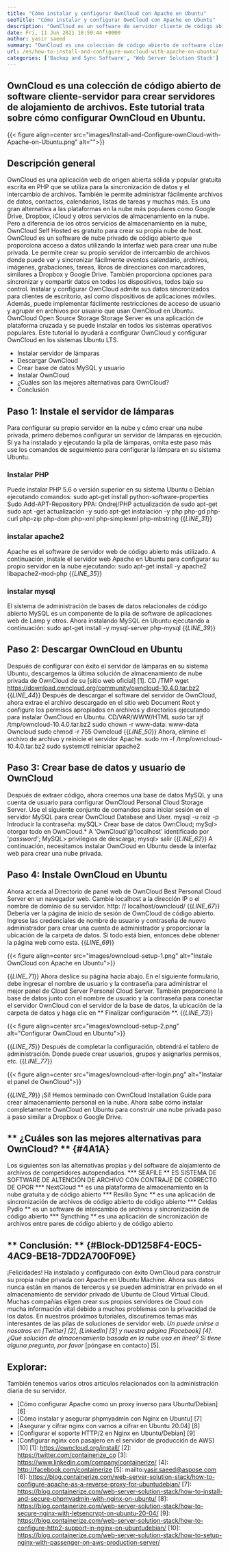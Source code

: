 ```yaml
---
title: "Cómo instalar y configurar OwnCloud con Apache en Ubuntu" 
seoTitle: "Cómo instalar y configurar OwnCloud con Apache en Ubuntu" 
description: "OwnCloud es un software de servidor cliente de código abierto para crear servicios de alojamiento de archivos. En este tutorial, aprenderemos a instalar y configurar OwnCloud en Ubuntu" 
date: Fri, 11 Jun 2021 18:59:44 +0000
author: yasir saeed
summary: "OwnCloud es una colección de código abierto de software cliente-servidor para crear servidores de alojamiento de archivos. Este tutorial trata sobre cómo configurar OwnCloud en Ubuntu." 
url: /es/how-to-install-and-configure-owncloud-with-apache-on-ubuntu/
categories: ['Backup and Sync Software', 'Web Server Solution Stack']
---
```


## OwnCloud es una colección de código abierto de software cliente-servidor para crear servidores de alojamiento de archivos. Este tutorial trata sobre cómo configurar OwnCloud en Ubuntu.

{{< figure align=center src="images/Install-and-Configure-ownCloud-with-Apache-on-Ubuntu.png" alt="">}}


## **Descripción general**
OwnCloud es una aplicación web de origen abierta sólida y popular gratuita escrita en PHP que se utiliza para la sincronización de datos y el intercambio de archivos. También le permite administrar fácilmente archivos de datos, contactos, calendarios, listas de tareas y muchas más. Es una gran alternativa a las plataformas en la nube más populares como Google Drive, Dropbox, iCloud y otros servicios de almacenamiento en la nube. Pero a diferencia de los otros servicios de almacenamiento en la nube, OwnCloud Self Hosted es gratuito para crear su propia nube de host.
OwnCloud es un software de nube privado de código abierto que proporciona acceso a datos utilizando la interfaz web para crear una nube privada. Le permite crear su propio servidor de intercambio de archivos donde puede ver y sincronizar fácilmente eventos calendario, archivos, imágenes, grabaciones, tareas, libros de direcciones con marcadores, similares a Dropbox y Google Drive. También proporciona opciones para sincronizar y compartir datos en todos los dispositivos, todos bajo su control. Instalar y configurar OwnCloud admite sus datos sincronizados para clientes de escritorio, así como dispositivos de aplicaciones móviles. Además, puede implementar fácilmente restricciones de acceso de usuario y agrupar en archivos por usuario que usan OwnCloud en Ubuntu. OwnCloud Open Source Storage Storage Server es una aplicación de plataforma cruzada y se puede instalar en todos los sistemas operativos populares.
Este tutorial lo ayudará a configurar OwnCloud y configurar OwnCloud en los sistemas Ubuntu LTS.
  * Instalar servidor de lámparas
  * Descargar OwnCloud
  * Crear base de datos MySQL y usuario
  * Instalar OwnCloud
  * ¿Cuáles son las mejores alternativas para OwnCloud?
  * Conclusión

## Paso 1: Instale el servidor de lámparas
Para configurar su propio servidor en la nube y cómo crear una nube privada, primero debemos configurar un servidor de lámparas en ejecución. Si ya ha instalado y ejecutando la pila de lámparas, omita este paso más use los comandos de seguimiento para configurar la lámpara en su sistema Ubuntu.

### Instalar PHP
Puede instalar PHP 5.6 o versión superior en su sistema Ubuntu o Debian ejecutando comandos:
sudo apt-get install python-software-properties
Sudo Add-APT-Repository PPA: Ondrej/PHP
actualización de sudo apt-get
sudo apt -get actualización -y
sudo apt-get instalación -y php php-gd php-curl php-zip php-dom php-xml php-simplexml php-mbstring
{{_LINE_31_}}

### instalar apache2
Apache es el software de servidor web de código abierto más utilizado. A continuación, instale el servidor web Apache en Ubuntu para configurar su propio servidor en la nube ejecutando:
sudo apt-get install -y apache2 libapache2-mod-php
{{_LINE_35_}}

### instalar mysql
El sistema de administración de bases de datos relacionales de código abierto MySQL es un componente de la pila de software de aplicaciones web de Lamp y otros. Ahora instalando MySQL en Ubuntu ejecutando a continuación:
sudo apt-get install -y mysql-server php-mysql
{{_LINE_39_}}

## Paso 2: Descargar OwnCloud en Ubuntu
Después de configurar con éxito el servidor de lámparas en su sistema Ubuntu, descargemos la última solución de almacenamiento de nube privada de OwnCloud de su [sitio web oficial] [1].
CD /TMP
wget https://download.owncloud.org/community/owncloud-10.4.0.tar.bz2
{{_LINE_44_}}
Después de descargar el software del servidor de OwnCloud, ahora extrae el archivo descargado en el sitio web Document Root y configure los permisos apropiados en archivos y directorios ejecutando para instalar OwnCloud en Ubuntu.
CD/VAR/WWW/HTML
sudo tar xjf /tmp/owncloud-10.4.0.tar.bz2
sudo chown -r www-data: www-data Owncloud
sudo chmod -r 755 Owncloud
{{_LINE_50_}}
Ahora, elimine el archivo de archivo y reinicie el servidor Apache.
sudo rm -f /tmp/owncloud-10.4.0.tar.bz2
sudo systemctl reiniciar apache2

## Paso 3: Crear base de datos y usuario de OwnCloud
Después de extraer código, ahora creemos una base de datos MySQL y una cuenta de usuario para configurar OwnCloud Personal Cloud Storage Server. Use el siguiente conjunto de comandos para iniciar sesión en el servidor MySQL para crear OwnCloud Database and User.
mysql -u raíz -p
Introducir la contraseña:
mySQL> Crear base de datos OwnCloud;
mySql> otorgar todo en OwnCloud.* A 'OwnCloud'@'localhost' identificado por '_password_';
MySQL> privilegios de descarga;
mysql> salir
{{_LINE_62_}}
A continuación, necesitamos instalar OwnCloud en Ubuntu desde la interfaz web para crear una nube privada.

## Paso 4: Instale OwnCloud en Ubuntu
Ahora acceda al Directorio de panel web de OwnCloud Best Personal Cloud Server en un navegador web. Cambie localhost a la dirección IP o el nombre de dominio de su servidor.
http: // localhost/owncloud/
{{_LINE_67_}}
Debería ver la página de inicio de sesión de OwnCloud de código abierto. Ingrese las credenciales de nombre de usuario y contraseña de nuevo administrador para crear una cuenta de administrador y proporcionar la ubicación de la carpeta de datos. Si todo está bien, entonces debe obtener la página web como esta.
{{_LINE_69_}}

{{< figure align=center src="images/owncloud-setup-1.png" alt="Instale OwnCloud con Apache en Ubuntu">}}

{{_LINE_71_}}
Ahora deslice su página hacia abajo. En el siguiente formulario, debe ingresar el nombre de usuario y la contraseña para administrar el mejor panel de Cloud Server Personal Cloud Server. También proporcione la base de datos junto con el nombre de usuario y la contraseña para conectar el servidor OwnCloud con el servidor de la base de datos, la ubicación de la carpeta de datos y haga clic en ** Finalizar configuración **.
{{_LINE_73_}}

{{< figure align=center src="images/owncloud-setup-2.png" alt="Configurar OwnCloud en Ubuntu">}}

{{_LINE_75_}}
Después de completar la configuración, obtendrá el tablero de administración. Donde puede crear usuarios, grupos y asignarles permisos, etc.
{{_LINE_77_}}

{{< figure align=center src="images/owncloud-after-login.png" alt="Instalar el panel de OwnCloud">}}

{{_LINE_79_}}
¡Sí! Hemos terminado con OwnCloud Installation Guide para crear almacenamiento personal en la nube. Ahora sabe cómo instalar completamente OwnCloud en Ubuntu para construir una nube privada paso a paso similar a Dropbox o Google Drive.

## ** ¿Cuáles son las mejores alternativas para OwnCloud? ** {#4A1A}
Los siguientes son las alternativas propias y del software de alojamiento de archivos de competidores autopendiados.
  *** SEAFILE ** ES SISTEMA DE SOFTWARE DE ALTENCIÓN DE ARCHIVO CON CONTRAJE DE CORRECTO DE OPOR
  *** NextCloud ** es una plataforma de almacenamiento en la nube gratuita y de código abierto
  *** Resilio Sync ** es una aplicación de sincronización de archivos de código abierto de código abierto
  *** Celdas Pydio ** es un software de intercambio de archivos y sincronización de código abierto
  *** Syncthing ** es una aplicación de sincronización de archivos entre pares de código abierto y de código abierto

## ** Conclusión: ** {#Block-DD1258F4-E0C5-4AC9-BE18-7DD2A700F09E}
¡Felicidades! Ha instalado y configurado con éxito OwnCloud para construir su propia nube privada con Apache en Ubuntu Machine. Ahora sus datos nunca están en manos de terceros y se pueden administrar en privado en el almacenamiento de servidor privado de Ubuntu de Cloud Virtual Cloud. Muchas compañías eligen crear sus propios servidores de Cloud con mucha información vital debido a muchos problemas con la privacidad de los datos. En nuestros próximos tutoriales, discutiremos temas más interesantes de las pilas de soluciones de servidor web.
_Un puede unirse a nosotros en [Twitter] [2], [LinkedIn] [3] y nuestra página [Facebook] [4]. ¿Qué solución de almacenamiento basada en la nube usa en línea? Si tiene alguna pregunta, por favor_ [póngase en contacto] [5].

## Explorar:
También tenemos varios otros artículos relacionados con la administración diaria de su servidor.
  * [Cómo configurar Apache como un proxy inverso para Ubuntu/Debian] [6]
  * [Cómo instalar y asegurar phpmyadmin con Nginx en Ubuntu] [7]
  * [Asegurar y cifrar nginx con vamos a cifrar en Ubuntu 20.04] [8]
  * [Configurar el soporte HTTP/2 en Nginx en Ubuntu/Debian] [9]
  * [Configurar nginx con pasajero en el servidor de producción de AWS] [10]
[1]: https://owncloud.org/install/
[2]: https://twitter.com/containerize_co
[3]: https://www.linkedin.com/company/containerize/
[4]: http://facebook.com/containerize
[5]: mailto:yasir.saeed@aspose.com
[6]: https://blog.containerize.com/web-server-solution-stack/how-to-configure-apache-as-a-reverse-proxy-for-ubuntudebian/
[7]: https://blog.containerize.com/web-server-solution-stack/how-to-install-and-secure-phpmyadmin-with-nginx-on-ubuntu/
[8]: https://blog.containerize.com/web-server-solution-stack/how-to-secure-nginx-with-letsencrypt-on-ubuntu-20-04/
[9]: https://blog.containerize.com/web-server-solution-stack/how-to-configure-http2-support-in-nginx-on-ubuntudebian/
[10]: https://blog.containerize.com/web-server-solution-stack/how-to-setup-nginx-with-passenger-on-aws-production-server/
